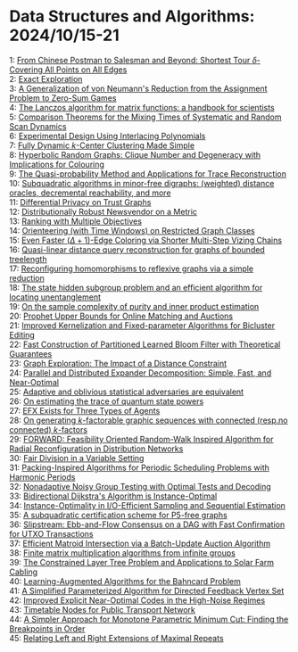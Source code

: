 # Data Structures and Algorithms: 2024/10/15-21  
1: [From Chinese Postman to Salesman and Beyond: Shortest Tour  $\delta$-Covering All Points on All Edges](https://doi.org/10.48550/arXiv.2410.10613)  
2: [Exact Exploration](https://doi.org/10.48550/arXiv.2410.10706)  
3: [A Generalization of von Neumann's Reduction from the Assignment Problem  to Zero-Sum Games](https://doi.org/10.48550/arXiv.2410.10767)  
4: [The Lanczos algorithm for matrix functions: a handbook for scientists](https://doi.org/10.48550/arXiv.2410.11090)  
5: [Comparison Theorems for the Mixing Times of Systematic and Random Scan  Dynamics](https://doi.org/10.48550/arXiv.2410.11136)  
6: [Experimental Design Using Interlacing Polynomials](https://doi.org/10.48550/arXiv.2410.11390)  
7: [Fully Dynamic $k$-Center Clustering Made Simple](https://doi.org/10.48550/arXiv.2410.11470)  
8: [Hyperbolic Random Graphs: Clique Number and Degeneracy with Implications  for Colouring](https://doi.org/10.48550/arXiv.2410.11549)  
9: [The Quasi-probability Method and Applications for Trace Reconstruction](https://doi.org/10.48550/arXiv.2410.11980)  
10: [Subquadratic algorithms in minor-free digraphs: (weighted) distance  oracles, decremental reachability, and more](https://doi.org/10.48550/arXiv.2410.12003)  
11: [Differential Privacy on Trust Graphs](https://doi.org/10.48550/arXiv.2410.12045)  
12: [Distributionally Robust Newsvendor on a Metric](https://doi.org/10.48550/arXiv.2410.12134)  
13: [Ranking with Multiple Objectives](https://doi.org/10.48550/arXiv.2410.12139)  
14: [Orienteering (with Time Windows) on Restricted Graph Classes](https://doi.org/10.48550/arXiv.2410.12401)  
15: [Even Faster $(\Delta + 1)$-Edge Coloring via Shorter Multi-Step Vizing  Chains](https://doi.org/10.48550/arXiv.2410.12479)  
16: [Quasi-linear distance query reconstruction for graphs of bounded  treelength](https://doi.org/10.48550/arXiv.2410.12594)  
17: [Reconfiguring homomorphisms to reflexive graphs via a simple reduction](https://doi.org/10.48550/arXiv.2410.12687)  
18: [The state hidden subgroup problem and an efficient algorithm for  locating unentanglement](https://doi.org/10.48550/arXiv.2410.12706)  
19: [On the sample complexity of purity and inner product estimation](https://doi.org/10.48550/arXiv.2410.12712)  
20: [Prophet Upper Bounds for Online Matching and Auctions](https://doi.org/10.48550/arXiv.2410.12756)  
21: [Improved Kernelization and Fixed-parameter Algorithms for Bicluster  Editing](https://doi.org/10.48550/arXiv.2410.13123)  
22: [Fast Construction of Partitioned Learned Bloom Filter with Theoretical  Guarantees](https://doi.org/10.48550/arXiv.2410.13278)  
23: [Graph Exploration: The Impact of a Distance Constraint](https://doi.org/10.48550/arXiv.2410.13386)  
24: [Parallel and Distributed Expander Decomposition: Simple, Fast, and  Near-Optimal](https://doi.org/10.48550/arXiv.2410.13451)  
25: [Adaptive and oblivious statistical adversaries are equivalent](https://doi.org/10.48550/arXiv.2410.13548)  
26: [On estimating the trace of quantum state powers](https://doi.org/10.48550/arXiv.2410.13559)  
27: [EFX Exists for Three Types of Agents](https://doi.org/10.48550/arXiv.2410.13580)  
28: [On generating $k$-factorable graphic sequences with connected (resp.no  connected) $k$-factors](https://doi.org/10.48550/arXiv.2410.18999)  
29: [FORWARD: Feasibility Oriented Random-Walk Inspired Algorithm for Radial  Reconfiguration in Distribution Networks](https://doi.org/10.48550/arXiv.2410.14080)  
30: [Fair Division in a Variable Setting](https://doi.org/10.48550/arXiv.2410.14421)  
31: [Packing-Inspired Algorithms for Periodic Scheduling Problems with  Harmonic Periods](https://doi.org/10.48550/arXiv.2410.14756)  
32: [Nonadaptive Noisy Group Testing with Optimal Tests and Decoding](https://doi.org/10.48550/arXiv.2410.14566)  
33: [Bidirectional Dijkstra's Algorithm is Instance-Optimal](https://doi.org/10.48550/arXiv.2410.14638)  
34: [Instance-Optimality in I/O-Efficient Sampling and Sequential Estimation](https://doi.org/10.48550/arXiv.2410.14643)  
35: [A subquadratic certification scheme for P5-free graphs](https://doi.org/10.48550/arXiv.2410.14658)  
36: [Slipstream: Ebb-and-Flow Consensus on a DAG with Fast Confirmation for  UTXO Transactions](https://doi.org/10.48550/arXiv.2410.14876)  
37: [Efficient Matroid Intersection via a Batch-Update Auction Algorithm](https://doi.org/10.48550/arXiv.2410.14901)  
38: [Finite matrix multiplication algorithms from infinite groups](https://doi.org/10.48550/arXiv.2410.14905)  
39: [The Constrained Layer Tree Problem and Applications to Solar Farm  Cabling](https://doi.org/10.48550/arXiv.2410.15031)  
40: [Learning-Augmented Algorithms for the Bahncard Problem](https://doi.org/10.48550/arXiv.2410.15257)  
41: [A Simplified Parameterized Algorithm for Directed Feedback Vertex Set](https://doi.org/10.48550/arXiv.2410.15411)  
42: [Improved Explicit Near-Optimal Codes in the High-Noise Regimes](https://doi.org/10.48550/arXiv.2410.15506)  
43: [Timetable Nodes for Public Transport Network](https://doi.org/10.48550/arXiv.2410.15715)  
44: [A Simpler Approach for Monotone Parametric Minimum Cut: Finding the  Breakpoints in Order](https://doi.org/10.48550/arXiv.2410.15920)  
45: [Relating Left and Right Extensions of Maximal Repeats](https://doi.org/10.48550/arXiv.2410.15958)  